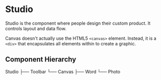 # Studio

Studio is the component where people design their custom product.
It controls layout and data flow.

Canvas doesn't actually use the HTML5 `<canvas>` element. Instead, it is a `<div>` that encapsulates all elements within to create a graphic.


## Component Hierarchy

Studio
├── Toolbar
└── Canvas
    ├── Word
    └── Photo
